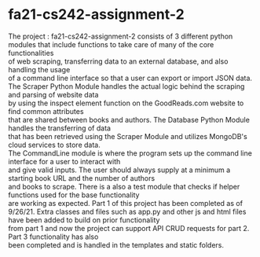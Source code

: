 # fa21-cs242-assignment-2
The project : fa21-cs242-assignment-2 consists of 3 different python   
modules that include functions to take care of many of the core functionalities  
of web scraping, transferring data to an external database, and also handling the usage   
of a command line interface so that a user can export or import JSON data.  
The Scraper Python Module handles the actual logic behind the scraping and parsing of website data  
by using the inspect element function on the GoodReads.com website to find common attributes  
that are shared between books and authors. The Database Python Module handles the transferring of data  
that has been retrieved using the Scraper Module and utilizes MongoDB's cloud services to store data.  
The CommandLine module is where the program sets up the command line interface for a user to interact with     
and give valid inputs. The user should always supply at a minimum a starting book URL and the number of authors   
and books to scrape. There is a also a test module that checks if helper functions used for the base functionality  
are working as expected. Part 1 of this project has been completed as of 9/26/21.
Extra classes and files such as app.py and other js and html files have been added to build on prior functionality  
from part 1 and now the project can support API CRUD requests for part 2. Part 3 functionality has also  
been completed and is handled in the templates and static folders.
